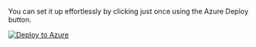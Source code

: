 You can set it up effortlessly by clicking just once using the Azure Deploy button.

[![Deploy to Azure](https://aka.ms/deploytoazurebutton)](https://portal.azure.com/#create/Microsoft.Template/uri/https%3A%2F%2Fraw.githubusercontent.com%2Fusamasaleem620%2FMicrosoft-Sentinel%2Fmain%2FData%2520Connector%2FAzure%2520VMware%2520Solution%2520%28AVS%29%2FAzureVMwareSolutionDataConnectorARM.json)

